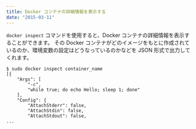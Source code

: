 ```yaml
---
title: Docker コンテナの詳細情報を表示する
date: "2015-03-11"
---
```


`docker inspect` コマンドを使用すると、Docker コンテナの詳細情報を表示することができます。
その Docker コンテナがどのイメージをもとに作成されているのか、環境変数の設定はどうなっているのかなどを JSON 形式で出力してくれます。

```
$ sudo docker inspect container_name
[{
    "Args": [
        "-c",
        "while true; do echo Hello; sleep 1; done"
    ],
    "Config": {
        "AttachStderr": false,
        "AttachStdin": false,
        "AttachStdout": false,
...
```

